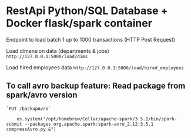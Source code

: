 # RestApi Python/SQL Database + Docker flask/spark container

Endpoint to load batch 1 up to 1000 transactions (HTTP Post Request)

Load dimension data (departments & jobs)
`http://127.0.0.1:5000/load/dims`

Load hired employees data 
`http://127.0.0.1:5000/load/hired_employees`



## To call avro backup feature: Read package from spark/avro version

    `PUT /backupAvro`

        os.system("/opt/homebrew/Cellar/apache-spark/3.5.1/bin/spark-submit --packages org.apache.spark:spark-avro_2.12:3.5.1 compressAvro.py &")

